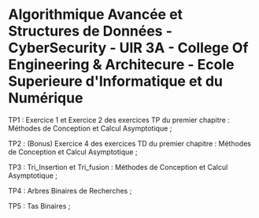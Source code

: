 # Algorithmique Avancée et Structures de Données - CyberSecurity - UIR 3A - College Of Engineering & Architecure - Ecole Superieure d'Informatique et du Numérique

TP1 : Exercice 1 et Exercice 2 des exercices TP du premier chapitre : Méthodes de Conception et Calcul Asymptotique ;

TP2 : (Bonus) Exercice 4 des exercices TD du premier chapitre : Méthodes de Conception et Calcul Asymptotique ;

TP3 : Tri_Insertion et Tri_fusion : Méthodes de Conception et Calcul Asymptotique ;

TP4 : Arbres Binaires de Recherches ;

TP5 : Tas Binaires ;
